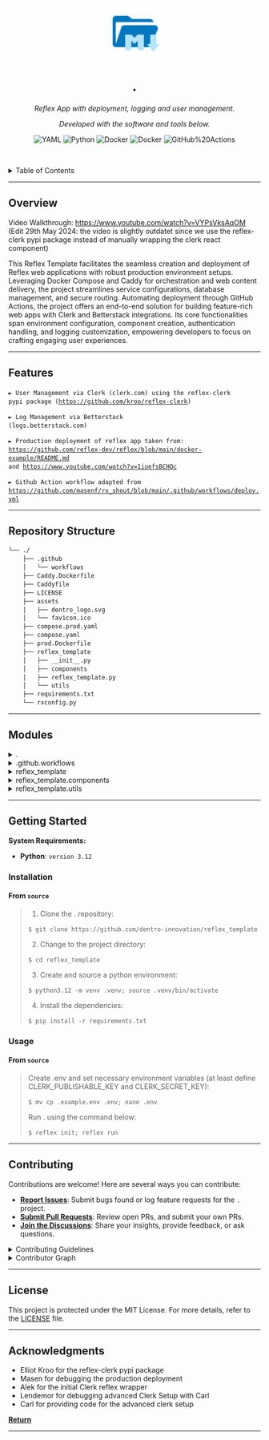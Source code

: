 <p align="center">
  <img src="https://raw.githubusercontent.com/PKief/vscode-material-icon-theme/ec559a9f6bfd399b82bb44393651661b08aaf7ba/icons/folder-markdown-open.svg" width="100" alt="project-logo">
</p>
<p align="center">
    <h1 align="center">.</h1>
</p>
<p align="center">
    <em>Reflex App with deployment, logging and user management.</em>
</p>
<p align="center">
	<!-- local repository, no metadata badges. -->
<p>
<p align="center">
		<em>Developed with the software and tools below.</em>
</p>
<p align="center">
	<img src="https://img.shields.io/badge/YAML-CB171E.svg?style=flat&logo=YAML&logoColor=white" alt="YAML">
	<img src="https://img.shields.io/badge/Python-3776AB.svg?style=flat&logo=Python&logoColor=white" alt="Python">
	<img src="https://img.shields.io/badge/Docker-2496ED.svg?style=flat&logo=Docker&logoColor=white" alt="Docker">
	<img src="https://img.shields.io/badge/Docker-2496ED.svg?style=flat&logo=Docker&logoColor=white" alt="Docker">
	<img src="https://img.shields.io/badge/GitHub%20Actions-2088FF.svg?style=flat&logo=GitHub-Actions&logoColor=white" alt="GitHub%20Actions">
</p>

<br><!-- TABLE OF CONTENTS -->
<details>
  <summary>Table of Contents</summary><br>

- [ Overview](#-overview)
- [ Features](#-features)
- [ Repository Structure](#-repository-structure)
- [ Modules](#-modules)
- [ Getting Started](#-getting-started)
  - [ Installation](#-installation)
  - [ Usage](#-usage)
  - [ Tests](#-tests)
- [ Project Roadmap](#-project-roadmap)
- [ Contributing](#-contributing)
- [ License](#-license)
- [ Acknowledgments](#-acknowledgments)
</details>
<hr>

##  Overview

Video Walkthrough: https://www.youtube.com/watch?v=VYPsVksAqOM (Edit 29th May 2024: the video is slightly outdatet since we use the reflex-clerk pypi package instead of manually wrapping the clerk react component)

This Reflex Template facilitates the seamless creation and deployment of Reflex web applications with robust production environment setups. Leveraging Docker Compose and Caddy for orchestration and web content delivery, the project streamlines service configurations, database management, and secure routing. Automating deployment through GitHub Actions, the project offers an end-to-end solution for building feature-rich web apps with Clerk and Betterstack integrations. Its core functionalities span environment configuration, component creation, authentication handling, and logging customization, empowering developers to focus on crafting engaging user experiences.

---

##  Features

<code>► User Management via Clerk (clerk.com) using the reflex-clerk pypi package (https://github.com/kroo/reflex-clerk)</code>

<code>► Log Management via Betterstack (logs.betterstack.com)</code>

<code>► Production deployment of reflex app taken from: https://github.com/reflex-dev/reflex/blob/main/docker-example/README.md and https://www.youtube.com/watch?v=1iuefsBCHQc</code>

<code>► Github Action workflow adapted from https://github.com/masenf/rx_shout/blob/main/.github/workflows/deploy.yml</code>

---

##  Repository Structure

```sh
└── ./
    ├── .github
    │   └── workflows
    ├── Caddy.Dockerfile
    ├── Caddyfile
    ├── LICENSE
    ├── assets
    │   ├── dentro_logo.svg
    │   └── favicon.ico
    ├── compose.prod.yaml
    ├── compose.yaml
    ├── prod.Dockerfile
    ├── reflex_template
    │   ├── __init__.py
    │   ├── components
    │   ├── reflex_template.py
    │   └── utils
    ├── requirements.txt
    └── rxconfig.py
```

---

##  Modules

<details closed><summary>.</summary>

| File                                   | Summary                                                                                                                                                                                                                                                                                                        |
| ---                                    | ---                                                                                                                                                                                                                                                                                                            |
| [compose.prod.yaml](compose.prod.yaml) | Enables running the app in production mode with Postgres and Redis. Defines services for database and caching, configures environment variables, and sets up dependencies. Utilizes Docker Compose to orchestrate the app components.                                                                          |
| [prod.Dockerfile](prod.Dockerfile)     | Generates a production-ready Docker image for a Reflex web app. Initializes, installs dependencies, deploys templates, and exports static frontend files. Copies artifacts into a lightweight container, handles signal handling, ensures database migrations, and runs the backend on production environment. |
| [Caddy.Dockerfile](Caddy.Dockerfile)   | Copies web static files and configures Caddy server in the parent repository for serving web content.                                                                                                                                                                                                          |
| [requirements.txt](requirements.txt)   | Enables Python dependencies management for the project, ensuring seamless integration of critical packages such as logtail, python-dotenv, reflex, and ruff.                                                                                                                                                   |
| [rxconfig.py](rxconfig.py)             | Defines configuration for the reflex_template app using Reflex library and loads environment variables.                                                                                                                                                                                                        |
| [Caddyfile](Caddyfile)                 | Enables dynamic routing and reverse proxying for backend services in the site root based on specified rules to handle incoming requests efficiently.                                                                                                                                                           |
| [compose.yaml](compose.yaml)           | Deploys a production instance of the Reflex app with Caddy webserver for TLS termination and reverse proxying. Defines service configurations, environment variables, and volumes essential for secure and reliable deployment within the repositorys architecture.                                            |

</details>

<details closed><summary>.github.workflows</summary>

| File                                         | Summary                                                                                                                                                                         |
| ---                                          | ---                                                                                                                                                                             |
| [deploy.yaml](.github/workflows/deploy.yaml) | Automates deployment workflows with GitHub Actions for the repository. Manages continuous integration and deployment processes, ensuring seamless delivery of software updates. |

</details>

<details closed><summary>reflex_template</summary>

| File                                                     | Summary                                                                                                                                                                                                                                          |
| ---                                                      | ---                                                                                                                                                                                                                                              |
| [reflex_template.py](reflex_template/reflex_template.py) | Outlines steps to create a basic app, defines app state, and renders app content with user-specific greetings and info. Offers features like Clerk Integration, Betterstack Integration, Docker compose files, and Github Action for deployment. |

</details>

<details closed><summary>reflex_template.components</summary>

| File                                              | Summary                                                                                                                                             |
| ---                                               | ---                                                                                                                                                 |
| [navbar.py](reflex_template/components/navbar.py) | Employs reflex and reflex-clerk to construct a sticky navbar with a logo, user button, and styling attributes for a cohesive front-end experience. |

</details>

<details closed><summary>reflex_template.utils</summary>

| File                                                         | Summary                                                                                                                                                                        |
| ---                                                          | ---                                                                                                                                                                            |

| [logging_config.py](reflex_template/utils/logging_config.py) | Defines custom log formatting for different log levels in the project, enhancing log clarity and readability by applying distinct colors and styles based on log severity.     |

</details>

---

##  Getting Started

**System Requirements:**

* **Python**: `version 3.12`

###  Installation

<h4>From <code>source</code></h4>

> 1. Clone the . repository:
>
> ```console
> $ git clone https://github.com/dentro-innovation/reflex_template
> ```
>
> 2. Change to the project directory:
> ```console
> $ cd reflex_template
> ```
>
> 3. Create and source a python environment:
> ```console
> $ python3.12 -m venv .venv; source .venv/bin/activate
> ```
>
> 4. Install the dependencies:
> ```console
> $ pip install -r requirements.txt
> ```


###  Usage

<h4>From <code>source</code></h4>

> Create .env and set necessary environment variables (at least define CLERK_PUBLISHABLE_KEY and CLERK_SECRET_KEY):
> ```console
> $ mv cp .example.env .env; nano .env
> ```
>
> Run . using the command below:
> ```console
> $ reflex init; reflex run
> ```

---

##  Contributing

Contributions are welcome! Here are several ways you can contribute:

- **[Report Issues](https://local//issues)**: Submit bugs found or log feature requests for the `.` project.
- **[Submit Pull Requests](https://local//blob/main/CONTRIBUTING.md)**: Review open PRs, and submit your own PRs.
- **[Join the Discussions](https://local//discussions)**: Share your insights, provide feedback, or ask questions.

<details closed>
<summary>Contributing Guidelines</summary>

1. **Fork the Repository**: Start by forking the project repository to your local account.
2. **Clone Locally**: Clone the forked repository to your local machine using a git client.
   ```sh
   git clone ../.
   ```
3. **Create a New Branch**: Always work on a new branch, giving it a descriptive name.
   ```sh
   git checkout -b new-feature-x
   ```
4. **Make Your Changes**: Develop and test your changes locally.
5. **Commit Your Changes**: Commit with a clear message describing your updates.
   ```sh
   git commit -m 'Implemented new feature x.'
   ```
6. **Push to local**: Push the changes to your forked repository.
   ```sh
   git push origin new-feature-x
   ```
7. **Submit a Pull Request**: Create a PR against the original project repository. Clearly describe the changes and their motivations.
8. **Review**: Once your PR is reviewed and approved, it will be merged into the main branch. Congratulations on your contribution!
</details>

<details closed>
<summary>Contributor Graph</summary>
<br>
<p align="center">
   <a href="https://local{//}graphs/contributors">
      <img src="https://contrib.rocks/image?repo=">
   </a>
</p>
</details>

---

##  License

This project is protected under the MIT License. For more details, refer to the [LICENSE](reflex_template/LICENCE) file.

---

##  Acknowledgments

- Elliot Kroo for the reflex-clerk pypi package
- Masen for debugging the production deployment
- Alek for the initial Clerk reflex wrapper
- Lendemor for debugging advanced Clerk Setup with Carl
- Carl for providing code for the advanced clerk setup

[**Return**](#-overview)

---
